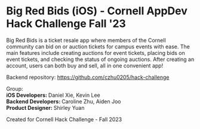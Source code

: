 <h1> Big Red Bids (iOS) - Cornell AppDev Hack Challenge Fall '23 </h1>

Big Red Bids is a ticket resale app where members of the Cornell community can bid on or auction tickets for campus events with ease. The main features include creating auctions for event tickets, placing bids on event tickets, and checking the status of ongoing auctions. After creating an account, users can both buy and sell, all in one convenient app!

Backend repository: https://github.com/czhu0205/hack-challenge

Group: <br> <b> iOS Developers: </b> Daniel Xie, Kevin Lee <br> <b> Backend Developers: </b> Caroline Zhu, Aiden Joo <br> <b> Product Designer: </b> Shirley Yuan

Created for Cornell Hack Challenge - Fall 2023
